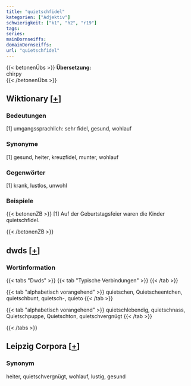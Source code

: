 ```yaml
---
title: "quietschfidel"
kategorien: ["Adjektiv"]
schwierigkeit: ["k1", "h2", "r19"]
tags:
series:
mainDornseiffs:
domainDornseiffs:
url: "quietschfidel"
---
```


{{< betonenÜbs >}}
**Übersetzung:**  
chirpy  
{{< /betonenÜbs >}}

## Wiktionary [[+](https://de.wiktionary.org/wiki/quietschfidel)]

### Bedeutungen
[1] umgangssprachlich: sehr fidel, gesund, wohlauf  

### Synonyme
[1] gesund, heiter, kreuzfidel, munter, wohlauf  

### Gegenwörter
[1] krank, lustlos, unwohl  

### Beispiele
{{< betonenZB >}}
[1] Auf der Geburtstagsfeier waren die Kinder quietschfidel.  

{{< /betonenZB >}}


## dwds [[+](https://www.dwds.de/wb/quietschfidel)]

### Wortinformation
{{< tabs "Dwds" >}}
{{< tab "Typische Verbindungen" >}}
{{< /tab >}}

{{< tab "alphabetisch vorangehend" >}}
quietschen, Quietscheentchen, quietschbunt, quietsch-, quieto
{{< /tab >}}

{{< tab "alphabetisch vorangehend" >}}
quietschlebendig, quietschnass, Quietschpuppe, Quietschton, quietschvergnügt
{{< /tab >}}

{{< /tabs >}}

## Leipzig Corpora [[+](https://corpora.uni-leipzig.de/en/res?word=quietschfidel&corpusId=deu_newscrawl-public_2018)]


### Synonym
heiter, quietschvergnügt, wohlauf, lustig, gesund

